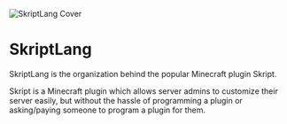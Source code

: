 ![SkriptLang Cover](https://user-images.githubusercontent.com/29044720/175615129-c0047336-acd9-43c5-9355-5ecf89f5bfe5.jpg)

# SkriptLang

SkriptLang is the organization behind the popular Minecraft plugin Skript.

Skript is a Minecraft plugin which allows server admins to customize their server easily, but without the hassle of programming a plugin or asking/paying someone to program a plugin for them.
